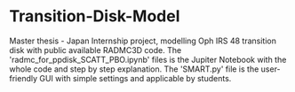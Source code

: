 # Transition-Disk-Model
Master thesis - Japan Internship project, modelling Oph IRS 48 transition disk with public available RADMC3D code. 
The 'radmc_for_ppdisk_SCATT_PBO.ipynb' files is the Jupiter Notebook with the whole code and step by step explanation. 
The 'SMART.py' file is the user-friendly GUI with simple settings and applicable by students.
